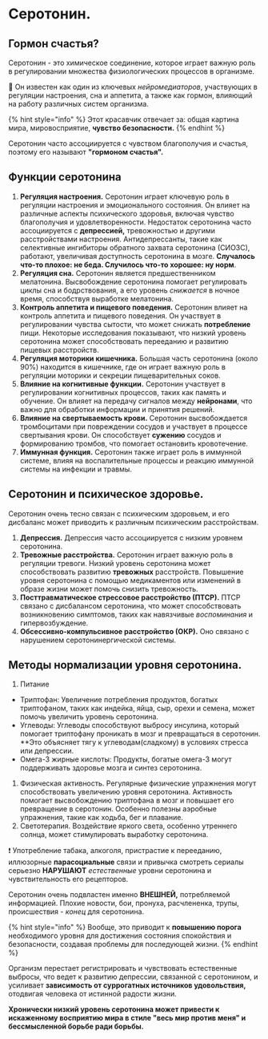 # Серотонин.

## Гормон счастья?

Серотонин - это химическое соединение, которое играет важную роль в регулировании множества физиологических процессов в организме.

🤝 Он известен как один из ключевых _нейромедиаторов_, участвующих в регуляции настроения, сна и аппетита, а также как гормон, влияющий на работу различных систем организма.

{% hint style="info" %}
Этот красавчик отвечает за: общая картина мира, мировосприятие, **чувство безопасности.**
{% endhint %}

Серотонин часто ассоциируется с чувством благополучия и счастья, поэтому его называют **"гормоном счастья".**

## Функции серотонина

1. **Регуляция настроения.** Серотонин играет ключевую роль в регуляции настроения и эмоционального состояния. Он влияет на различные аспекты психического здоровья, включая чувство благополучия и удовлетворенности. Недостаток серотонина часто ассоциируется с **депрессией,** тревожностью и другими расстройствами настроения. Антидепрессанты, такие как селективные ингибиторы обратного захвата серотонина (СИОЗС), работают, увеличивая доступность серотонина в мозге. **Случалось что-то плохое: не беда. Случилось что-то хорошее: ну норм**.
2. **Регуляция сна.** Серотонин является предшественником мелатонина. Высвобождение серотонина помогает регулировать циклы сна и бодрствования, а его уровень _снижается_ в ночное время, способствуя выработке мелатонина.
3. **Контроль аппетита и пищевого поведения.** Серотонин влияет на контроль аппетита и пищевого поведения. Он участвует в регулировании чувства сытости, что может снижать **потребление** пищи. Некоторые исследования показывают, что низкий уровень серотонина может способствовать перееданию и развитию пищевых расстройств.
4. **Регуляция моторики кишечника.** Большая часть серотонина (около 90%) находится в кишечнике, где он играет важную роль в регуляции моторики и секреции пищеварительных соков.
5. **Влияние на когнитивные функции.** Серотонин участвует в регулировании когнитивных процессов, таких как память и обучение. Он влияет на передачу сигналов между **нейронами**, что важно для обработки информации и принятия решений.
6. **Влияние на свертываемость крови.** Серотонин высвобождается тромбоцитами при повреждении сосудов и участвует в процессе свертывания крови. Он способствует **сужению** сосудов и формированию тромбов, что помогает остановить кровотечение.
7. **Иммунная функция.** Серотонин также играет роль в иммунной системе, влияя на воспалительные процессы и реакцию иммунной системы на инфекции и травмы.

## Серотонин и психическое здоровье.

Серотонин очень тесно связан с психическим здоровьем, и его дисбаланс может приводить к различным психическим расстройствам.

1. **Депрессия.** Депрессия часто ассоциируется с низким уровнем серотонина.
2. **Тревожные расстройства.** Серотонин играет важную роль в регуляции тревоги. Низкий уровень серотонина может способствовать развитию **тревожных** расстройств. Повышение уровня серотонина с помощью медикаментов или изменений в образе жизни может помочь снизить тревожность.
3. **Посттравматическое стрессовое расстройство (ПТСР).** ПТСР связано с дисбалансом серотонина, что может способствовать возникновению симптомов, таких как навязчивые _воспоминания_ и гипервозбуждение.
4. **Обсессивно-компульсивное расстройство (ОКР).** Оно связано с нарушением серотонинергической системы.

## Методы нормализации уровня серотонина.

1. Питание

* Триптофан: Увеличение потребления продуктов, богатых триптофаном, таких как индейка, яйца, сыр, орехи и семена, может помочь увеличить уровень серотонина.
* Углеводы: Углеводы способствуют выбросу инсулина, который помогает триптофану проникать в мозг и превращаться в серотонин. \*\*Это объясняет тягу к углеводам(сладкому) в условиях стресса или депрессии.
* Омега-3 жирные кислоты: Продукты, богатые омега-3 могут поддерживать здоровье мозга и синтез серотонина.

1. Физическая активность. Регулярные физические упражнения могут способствовать увеличению уровня серотонина. Активность помогает высвобождению триптофана в мозг и повышает его превращение в серотонин. Особенно полезны аэробные упражнения, такие как ходьба, бег и плавание.
2. Светотерапия. Воздействие яркого света, особенно утреннего солнца, может стимулировать выработку серотонина.

❗️ Употребление табака, алкоголя, пристрастие к перееданию, иллюзорные **парасоциальные** связи и привычка смотреть сериалы серьезно **НАРУШАЮТ** _естественные_ уровни серотонина и чувствительность его рецепторов.

Серотонин очень подвластен именно **ВНЕШНЕЙ,** потребляемой информацией. Плохие новости, бои, пронуха, расчлененка, трупы, происшествия - _конец_ для серотонина.

{% hint style="info" %}
Вообще, это приводит к **повышению порога** необходимого уровня для достижения состояния спокойствия и безопасности, создавая проблемы для последующей жизни.
{% endhint %}

Организм перестает регистрировать и чувствовать естественные выбросы, что ведет к развитию депрессии, связанной с серотонином, и усиливает **зависимость от суррогатных источников удовольствия,** отодвигая человека от истинной радости жизни.

**Хронически низкий уровень серотонина может привести к искаженному восприятию мира в стиле "весь мир против меня" и бессмысленной борьбе ради борьбы.**

